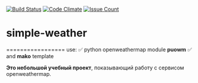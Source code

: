 [![Build Status](https://travis-ci.org/andrewnsk/simple-weather.svg?branch=master)](https://travis-ci.org/andrewnsk/simple-weather)
[![Code Climate](https://codeclimate.com/github/andrewnsk/simple-weather/badges/gpa.svg)](https://codeclimate.com/github/andrewnsk/simple-weather)
[![Issue Count](https://codeclimate.com/github/andrewnsk/simple-weather/badges/issue_count.svg)](https://codeclimate.com/github/andrewnsk/simple-weather)
# simple-weather
=================
use:
:white_check_mark: python openweathermap module **puowm**
:white_check_mark: and **mako** template

**Это небольшой учебный проект**, показывающий работу с сервисом openweathermap.

